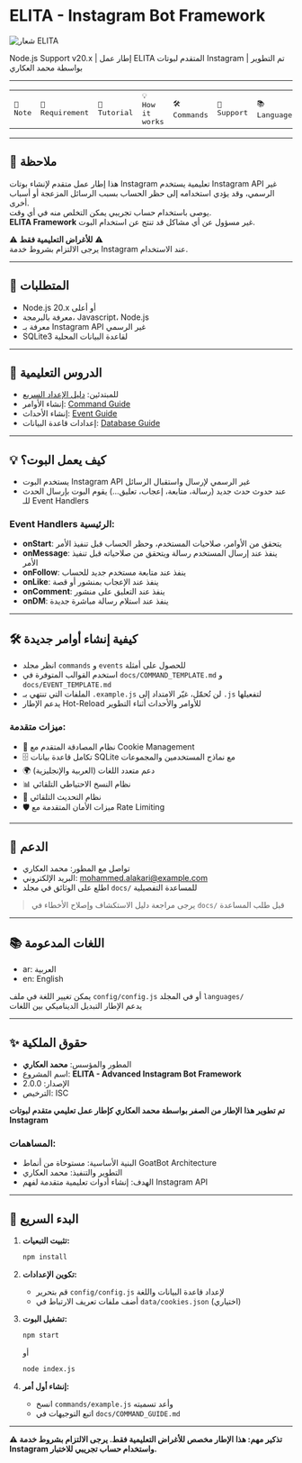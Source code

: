 # ELITA - Instagram Bot Framework

![شعار ELITA](https://imgur.com/a/ZTXdFuP)

Node.js Support v20.x | إطار عمل ELITA المتقدم لبوتات Instagram | تم التطوير بواسطة محمد العكاري

---

<p align="center">
  <table>
    <tr>
      <td><a href="#-ملاحظة" style="text-decoration:none"><kbd>📝 Note</kbd></a></td>
      <td><a href="#-المتطلبات" style="text-decoration:none"><kbd>🚧 Requirement</kbd></a></td>
      <td><a href="#-الدروس-التعليمية" style="text-decoration:none"><kbd>📝 Tutorial</kbd></a></td>
      <td><a href="#-كيف-يعمل-البوت" style="text-decoration:none"><kbd>💡 How it works</kbd></a></td>
      <td><a href="#️-كيفية-إنشاء-أوامر-جديدة" style="text-decoration:none"><kbd>🛠️ Commands</kbd></a></td>
      <td><a href="#-الدعم" style="text-decoration:none"><kbd>💭 Support</kbd></a></td>
      <td><a href="#-اللغات-المدعومة" style="text-decoration:none"><kbd>📚 Languages</kbd></a></td>
      <td><a href="#-حقوق-الملكية" style="text-decoration:none"><kbd>✨ Copyright</kbd></a></td>
    </tr>
  </table>
</p>

---

## 📝 ملاحظة
هذا إطار عمل متقدم لإنشاء بوتات Instagram تعليمية يستخدم Instagram API غير الرسمي، وقد يؤدي استخدامه إلى حظر الحساب بسبب الرسائل المزعجة أو أسباب أخرى.  
يوصى باستخدام حساب تجريبي يمكن التخلص منه في أي وقت.  
**ELITA Framework** غير مسؤول عن أي مشاكل قد تنتج عن استخدام البوت.

⚠️ **للأغراض التعليمية فقط** ⚠️  
يرجى الالتزام بشروط خدمة Instagram عند الاستخدام.

---

## 🚧 المتطلبات
- Node.js 20.x أو أعلى
- معرفة بالبرمجة، Javascript، Node.js  
- معرفة بـ Instagram API غير الرسمي
- SQLite3 لقاعدة البيانات المحلية

---

## 📝 الدروس التعليمية
- للمبتدئين: [دليل الإعداد السريع](docs/README.md)  
- إنشاء الأوامر: [Command Guide](docs/COMMAND_GUIDE.md)  
- إنشاء الأحداث: [Event Guide](docs/EVENT_GUIDE.md)  
- إعدادات قاعدة البيانات: [Database Guide](docs/DATABASE.md)

---

## 💡 كيف يعمل البوت؟
- يستخدم البوت Instagram API غير الرسمي لإرسال واستقبال الرسائل  
- عند حدوث حدث جديد (رسالة، متابعة، إعجاب، تعليق...) يقوم البوت بإرسال الحدث للـ Event Handlers  

### Event Handlers الرئيسية:
- **onStart**: يتحقق من الأوامر، صلاحيات المستخدم، وحظر الحساب قبل تنفيذ الأمر  
- **onMessage**: ينفذ عند إرسال المستخدم رسالة ويتحقق من صلاحياته قبل تنفيذ الأمر  
- **onFollow**: ينفذ عند متابعة مستخدم جديد للحساب  
- **onLike**: ينفذ عند الإعجاب بمنشور أو قصة  
- **onComment**: ينفذ عند التعليق على منشور  
- **onDM**: ينفذ عند استلام رسالة مباشرة جديدة  

---

## 🛠️ كيفية إنشاء أوامر جديدة
- انظر مجلد `commands` و `events` للحصول على أمثلة  
- استخدم القوالب المتوفرة في `docs/COMMAND_TEMPLATE.md` و `docs/EVENT_TEMPLATE.md`  
- الملفات التي تنتهي بـ `.example.js` لن تُحمّل، غيّر الامتداد إلى `.js` لتفعيلها  
- يدعم الإطار Hot-Reload للأوامر والأحداث أثناء التطوير

### ميزات متقدمة:
- 🔐 نظام المصادقة المتقدم مع Cookie Management  
- 🗄️ تكامل قاعدة بيانات SQLite مع نماذج المستخدمين والمجموعات  
- 🌍 دعم متعدد اللغات (العربية والإنجليزية)  
- 📊 نظام النسخ الاحتياطي التلقائي  
- 🔄 نظام التحديث التلقائي  
- 🛡️ ميزات الأمان المتقدمة مع Rate Limiting  

---

## 💭 الدعم
- تواصل مع المطور: محمد العكاري  
- البريد الإلكتروني: mohammed.alakari@example.com  
- اطلع على الوثائق في مجلد `docs/` للمساعدة التفصيلية  

> يرجى مراجعة دليل الاستكشاف وإصلاح الأخطاء في `docs/` قبل طلب المساعدة  

---

## 📚 اللغات المدعومة
- ar: العربية  
- en: English  

يمكن تغيير اللغة في ملف `config/config.js` أو في المجلد `languages/`  
يدعم الإطار التبديل الديناميكي بين اللغات

---

## ✨ حقوق الملكية
- المطور والمؤسس: **محمد العكاري**  
- اسم المشروع: **ELITA - Advanced Instagram Bot Framework**  
- الإصدار: 2.0.0  
- الترخيص: ISC  

**تم تطوير هذا الإطار من الصفر بواسطة محمد العكاري كإطار عمل تعليمي متقدم لبوتات Instagram**

### المساهمات:
- البنية الأساسية: مستوحاة من أنماط GoatBot Architecture  
- التطوير والتنفيذ: محمد العكاري  
- الهدف: إنشاء أدوات تعليمية متقدمة لفهم Instagram API

---

## 🚀 البدء السريع

1. **تثبيت التبعيات:**
   ```bash
   npm install
   ```

2. **تكوين الإعدادات:**
   - قم بتحرير `config/config.js` لإعداد قاعدة البيانات واللغة
   - أضف ملفات تعريف الارتباط في `data/cookies.json` (اختياري)

3. **تشغيل البوت:**
   ```bash
   npm start
   ```
   أو
   ```bash
   node index.js
   ```

4. **إنشاء أول أمر:**
   - انسخ `commands/example.js` وأعد تسميته
   - اتبع التوجيهات في `docs/COMMAND_GUIDE.md`

---

**⚠️ تذكير مهم: هذا الإطار مخصص للأغراض التعليمية فقط. يرجى الالتزام بشروط خدمة Instagram واستخدام حساب تجريبي للاختبار.**